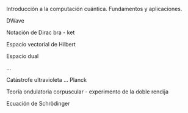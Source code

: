Introducción a la computación cuántica. Fundamentos y aplicaciones.

DWave

Notación de Dirac
bra - ket

Espacio vectorial de Hilbert

Espacio dual

...

Catástrofe ultravioleta ... Planck

Teoría ondulatoria corpuscular - experimento de la doble rendija

Ecuación de Schrödinger
